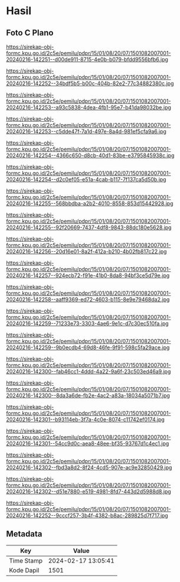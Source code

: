 # Hasil

## Foto C Plano

https://sirekap-obj-formc.kpu.go.id/2c5e/pemilu/pdpr/15/01/08/20/07/1501082007001-20240216-142251--d00de911-8715-4e0b-b079-bfdd9556bfb6.jpg

https://sirekap-obj-formc.kpu.go.id/2c5e/pemilu/pdpr/15/01/08/20/07/1501082007001-20240216-142252--34bdf5b5-b00c-404b-82e2-77c34882380c.jpg

https://sirekap-obj-formc.kpu.go.id/2c5e/pemilu/pdpr/15/01/08/20/07/1501082007001-20240216-142253--a93c5838-4dea-4fb1-95e7-b41da98032be.jpg

https://sirekap-obj-formc.kpu.go.id/2c5e/pemilu/pdpr/15/01/08/20/07/1501082007001-20240216-142253--c5dde47f-7a1d-497e-8a4d-981ef5cfa9a6.jpg

https://sirekap-obj-formc.kpu.go.id/2c5e/pemilu/pdpr/15/01/08/20/07/1501082007001-20240216-142254--4366c650-d8cb-40d1-83be-e3795845938c.jpg

https://sirekap-obj-formc.kpu.go.id/2c5e/pemilu/pdpr/15/01/08/20/07/1501082007001-20240216-142254--d2c0ef05-e51a-4cab-b117-7f137ca5d50b.jpg

https://sirekap-obj-formc.kpu.go.id/2c5e/pemilu/pdpr/15/01/08/20/07/1501082007001-20240216-142255--568bbdba-a2b2-4010-8558-853d15442928.jpg

https://sirekap-obj-formc.kpu.go.id/2c5e/pemilu/pdpr/15/01/08/20/07/1501082007001-20240216-142255--92f20669-7437-4df8-9843-88dc180e5628.jpg

https://sirekap-obj-formc.kpu.go.id/2c5e/pemilu/pdpr/15/01/08/20/07/1501082007001-20240216-142256--20d16e01-8a2f-412a-b210-4b02fb817c22.jpg

https://sirekap-obj-formc.kpu.go.id/2c5e/pemilu/pdpr/15/01/08/20/07/1501082007001-20240216-142257--924ecb72-f91e-41b0-8da8-94bf3ce5d79e.jpg

https://sirekap-obj-formc.kpu.go.id/2c5e/pemilu/pdpr/15/01/08/20/07/1501082007001-20240216-142258--aaff9369-ed72-4603-b115-8e9e79468da2.jpg

https://sirekap-obj-formc.kpu.go.id/2c5e/pemilu/pdpr/15/01/08/20/07/1501082007001-20240216-142259--71233e73-3303-4ae6-9e1c-d7c30ec510fa.jpg

https://sirekap-obj-formc.kpu.go.id/2c5e/pemilu/pdpr/15/01/08/20/07/1501082007001-20240216-142259--9b0ecdb4-69d8-46fe-9f91-598c5fa29ace.jpg

https://sirekap-obj-formc.kpu.go.id/2c5e/pemilu/pdpr/15/01/08/20/07/1501082007001-20240216-142300--fab46cc1-4ddd-4a22-9a6f-23c503ed46a9.jpg

https://sirekap-obj-formc.kpu.go.id/2c5e/pemilu/pdpr/15/01/08/20/07/1501082007001-20240216-142300--8da3a6de-fb2e-4ac2-a83a-18034a5071b7.jpg

https://sirekap-obj-formc.kpu.go.id/2c5e/pemilu/pdpr/15/01/08/20/07/1501082007001-20240216-142301--b93114eb-3f7a-4c0e-8074-c11742ef0174.jpg

https://sirekap-obj-formc.kpu.go.id/2c5e/pemilu/pdpr/15/01/08/20/07/1501082007001-20240216-142301--54cc9d0c-aea8-48ee-bf35-93767d1c4ec1.jpg

https://sirekap-obj-formc.kpu.go.id/2c5e/pemilu/pdpr/15/01/08/20/07/1501082007001-20240216-142302--fbd3a8d2-8f24-4cd5-907e-ac9e32850429.jpg

https://sirekap-obj-formc.kpu.go.id/2c5e/pemilu/pdpr/15/01/08/20/07/1501082007001-20240216-142302--d51e7880-e519-4981-8fd7-443d2d5988d8.jpg

https://sirekap-obj-formc.kpu.go.id/2c5e/pemilu/pdpr/15/01/08/20/07/1501082007001-20240216-142252--9cccf257-3b4f-4382-b8ac-289825d7f717.jpg


## Metadata

| Key        | Value               |
| ---------- | ------------------- |
| Time Stamp | 2024-02-17 13:05:41 |
| Kode Dapil | 1501                |



